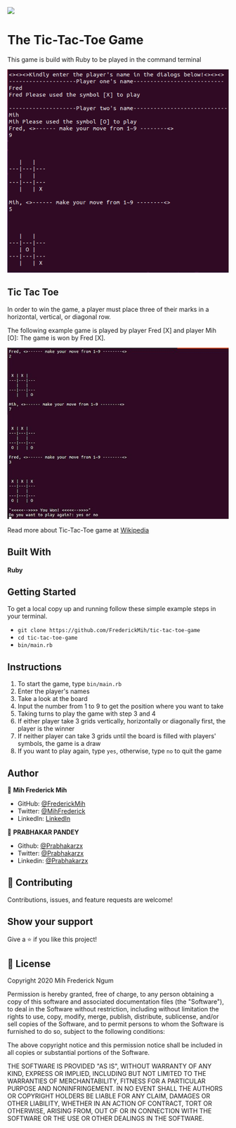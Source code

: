 ![](https://img.shields.io/badge/Microverse-blueviolet)

# The Tic-Tac-Toe Game

This game is build with Ruby to be played in the command terminal

![Screenshot](./assets/tic-tac-toe-screenshot.png)

## Tic Tac Toe

In order to win the game, a player must place three of their marks in a horizontal, vertical, or diagonal row.

The following example game is played by player Fred [X] and player Mih [O]:
The game is won by Fred [X].

![tic-tac-toe](/assets/Fred-won.jpg)

Read more about Tic-Tac-Toe game at [Wikipedia](https://en.wikipedia.org/wiki/Tic-tac-toe)

## Built With
#### Ruby

## Getting Started

To get a local copy up and running follow these simple example steps in your terminal.

- `git clone https://github.com/FrederickMih/tic-tac-toe-game`
- `cd tic-tac-toe-game`
- `bin/main.rb`

## Instructions

1. To start the game, type `bin/main.rb`
2. Enter the player's names
3. Take a look at the board 
4. Input the number from 1 to 9 to get the position where you want to take
5. Taking turns to play the game with step 3 and 4
6. If either player take 3 grids vertically, horizontally or diagonally first, the player is the winner
7. If neither player can take 3 grids until the board is filled with players' symbols, the game is a draw
8. If you want to play again, type `yes`, otherwise, type `no` to quit the game


## Author

👤 **Mih Frederick Mih**

- GitHub: [@FrederickMih](https://github.com/FrederickMih)
- Twitter: [@MihFrederick](https://twitter.com/MihFrederick)
- LinkedIn: [LinkedIn](https://www.linkedin.com/in/fred-mih-495bb31a2/)

👤 **PRABHAKAR PANDEY**

- Github: [@Prabhakarzx](https://github.com/Prabhakarzx)
- Twitter: [@Prabhakarzx](https://twitter.com/prabhakarzx)
- Linkedin: [@Prabhakarzx](https://www.linkedin.com/in/prabhakarzx/)

## 🤝 Contributing

Contributions, issues, and feature requests are welcome!

## Show your support

Give a ⭐️ if you like this project!

## 📝 License

Copyright 2020 Mih Frederick Ngum

Permission is hereby granted, free of charge, to any person obtaining a copy of this software and associated documentation files (the "Software"), to deal in the Software without restriction, including without limitation the rights to use, copy, modify, merge, publish, distribute, sublicense, and/or sell copies of the Software, and to permit persons to whom the Software is furnished to do so, subject to the following conditions:

The above copyright notice and this permission notice shall be included in all copies or substantial portions of the Software.

THE SOFTWARE IS PROVIDED "AS IS", WITHOUT WARRANTY OF ANY KIND, EXPRESS OR IMPLIED, INCLUDING BUT NOT LIMITED TO THE WARRANTIES OF MERCHANTABILITY, FITNESS FOR A PARTICULAR PURPOSE AND NONINFRINGEMENT. IN NO EVENT SHALL THE AUTHORS OR COPYRIGHT HOLDERS BE LIABLE FOR ANY CLAIM, DAMAGES OR OTHER LIABILITY, WHETHER IN AN ACTION OF CONTRACT, TORT OR OTHERWISE, ARISING FROM, OUT OF OR IN CONNECTION WITH THE SOFTWARE OR THE USE OR OTHER DEALINGS IN THE SOFTWARE.